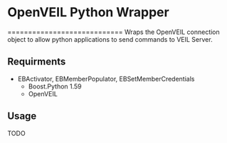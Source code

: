 # OpenVEIL Python Wrapper
============================
Wraps the OpenVEIL connection object to allow python applications to send commands to VEIL Server.

## Requirments
- EBActivator, EBMemberPopulator, EBSetMemberCredentials
  - Boost.Python 1.59
  - OpenVEIL
  
## Usage
TODO
